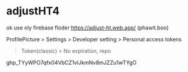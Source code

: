 # adjustHT4

ok use oly firebase floder
https://adjust-ht.web.app/  (phawit.boo)

ProfilePicture > Settings > Developer setting > Personal access tokens
>Token(classic) > No expiration, repo

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

